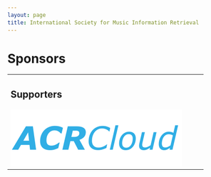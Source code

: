 ```yaml
---
layout: page
title: International Society for Music Information Retrieval
---
```

<h1>Sponsors</h1>
<table class="teaotab">
    <tr>
        <td class="huidas" colspan="4">
            <h2>Supporters</h2>
        </td>
    </tr>
    <tr>
            <td class="supporter-wrapper">
                <a href="https://www.acrcloud.com/" target="_blank"><img src="/assets/sponsors/ACRCloud-logo.png"></a>
            </td>
            <td class="supporter-wrapper">
                <a href="" target="_blank"><img src=""></a>
            </td>
            <td class="supporter-wrapper">
                <a href="" target="_blank"><img src=""></a>
            </td>
            <td class="supporter-wrapper">
                <a href="" target="_blank"><img src=""></a>
            </td>
        </tr>
</table>
<br><br>